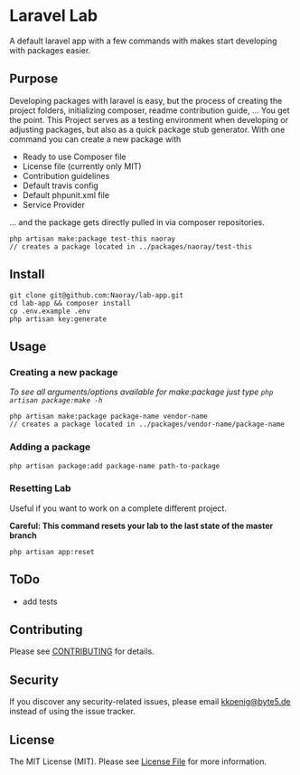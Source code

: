 # Laravel Lab
A default laravel app with a few commands with makes start developing with packages easier.

## Purpose
Developing packages with laravel is easy, but the process of creating the project folders, initializing composer, readme
contribution guide, ... You get the point. This Project serves as a testing environment when developing or adjusting
packages, but also as a quick package stub generator. With one command you can create a new package with
- Ready to use Composer file
- License file (currently only MIT)
- Contribution guidelines
- Default travis config
- Default phpunit.xml file
- Service Provider

... and the package gets directly pulled in via composer repositories.

```
php artisan make:package test-this naoray
// creates a package located in ../packages/naoray/test-this
```

## Install
```
git clone git@github.com:Naoray/lab-app.git
cd lab-app && composer install
cp .env.example .env
php artisan key:generate
```

## Usage
### Creating a new package
*To see all arguments/options available for make:package just type `php artisan package:make -h`*
```
php artisan make:package package-name vendor-name
// creates a package located in ../packages/vendor-name/package-name
```

### Adding a package
```
php artisan package:add package-name path-to-package
```

### Resetting Lab
Useful if you want to work on a complete different project.

**Careful: This command resets your lab to the last state of the master branch**
```
php artisan app:reset
```

## ToDo
- add tests

## Contributing
Please see [CONTRIBUTING](CONTRIBUTING.md) for details.

## Security
If you discover any security-related issues, please email kkoenig@byte5.de instead of using the issue tracker.

## License
The MIT License (MIT). Please see [License File](/LICENSE.md) for more information.


